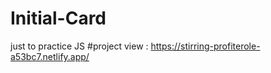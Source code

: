 # Initial-Card
just to practice JS
#project view : https://stirring-profiterole-a53bc7.netlify.app/

